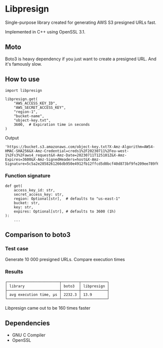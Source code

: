 # Libpresign

Single-purpose library created for generating AWS S3 presigned URLs fast.

Implemented in C++ using OpenSSL 3.1.

## Moto

Boto3 is heavy dependency if you just want to create a presigned URL. And it's famously slow.

## How to use

```python3
import libpresign

libpresign.get(
    "AWS_ACCESS_KEY_ID",
    "AWS_SECRET_ACCESS_KEY",
    "region-1",
    "bucket-name", 
    "object-key.txt",
    3600,  # Expiration time in seconds
)
```
Output
```text
'https://bucket.s3.amazonaws.com/object-key.txt?X-Amz-Algorithm=AWS4-HMAC-SHA256&X-Amz-Credential=creds1%2F20230711%2Feu-west-1%2Fs3%2Faws4_request&X-Amz-Date=20230711T125101Z&X-Amz-Expires=3600&X-Amz-SignedHeaders=host&X-Amz-Signature=5c5a2e2858261266db950e4912fb12ffcd5d0bcf40d873bf9fe209ee789f6c86'
```

### Function signature
```python3
def get(
    access_key_id: str,
    secret_access_key: str,
    region: Optional[str],  # defaults to "us-east-1"
    bucket: str,
    key: str,
    expires: Optional[str], # defaults to 3600 (1h)
):
    ...
```

## Comparison to boto3

### Test case

Generate 10 000 presigned URLs. Compare execution times

### Results
```text
┌────────────────────────┬────────┬────────────┐
│ library                │ boto3  │ libpresign │
├────────────────────────┼────────┼────────────┤
│ avg execution time, μs │ 2232.3 │ 13.9       │ 
└────────────────────────┴────────┴────────────┘
```

Libpresign came out to be 160 times faster

## Dependencies

* GNU C Compiler 
* OpenSSL

